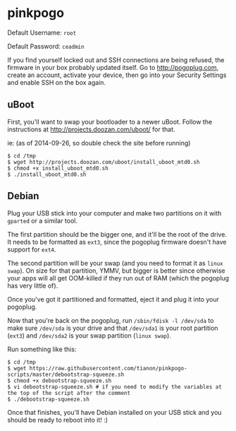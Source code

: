 # pinkpogo

Default Username: `root`

Default Password: `ceadmin`

If you find yourself locked out and SSH connections are being refused, the firmware in your box probably updated itself.  Go to http://pogoplug.com, create an account, activate your device, then go into your Security Settings and enable SSH on the box again.

## uBoot

First, you'll want to swap your bootloader to a newer uBoot.  Follow the instructions at http://projects.doozan.com/uboot/ for that.

ie: (as of 2014-09-26, so double check the site before running)

```console
$ cd /tmp
$ wget http://projects.doozan.com/uboot/install_uboot_mtd0.sh
$ chmod +x install_uboot_mtd0.sh
$ ./install_uboot_mtd0.sh
```

## Debian

Plug your USB stick into your computer and make two partitions on it with `gparted` or a similar tool.

The first partition should be the bigger one, and it'll be the root of the drive.  It needs to be formatted as `ext3`, since the pogoplug firmware doesn't have support for `ext4`.

The second partition will be your swap (and you need to format it as `linux swap`).  On size for that partition, YMMV, but bigger is better since otherwise your apps will all get OOM-killed if they run out of RAM (which the pogoplug has very little of).

Once you've got it partitioned and formatted, eject it and plug it into your pogoplug.

Now that you're back on the pogoplug, run `/sbin/fdisk -l /dev/sda` to make sure `/dev/sda` is your drive and that `/dev/sda1` is your root partition (`ext3`) and `/dev/sda2` is your swap partition (`linux swap`).

Run something like this:

```console
$ cd /tmp
$ wget https://raw.githubusercontent.com/tianon/pinkpogo-scripts/master/debootstrap-squeeze.sh
$ chmod +x debootstrap-squeeze.sh
$ vi debootstrap-squeeze.sh # if you need to modify the variables at the top of the script after the comment
$ ./debootstrap-squeeze.sh
```

Once that finishes, you'll have Debian installed on your USB stick and you should be ready to reboot into it! :)
